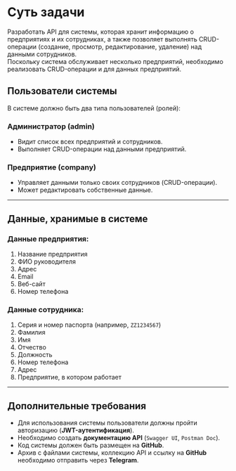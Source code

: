 # Суть задачи
Разработать API для системы, которая хранит информацию о предприятиях и их сотрудниках, а также позволяет выполнять CRUD-операции (создание, просмотр, редактирование, удаление) над данными сотрудников.  
Поскольку система обслуживает несколько предприятий, необходимо реализовать CRUD-операции и для данных предприятий.

## Пользователи системы
В системе должно быть два типа пользователей (ролей):

### **Администратор (admin)**
- Видит список всех предприятий и сотрудников.
- Выполняет CRUD-операции над данными предприятий.

### **Предприятие (company)**
- Управляет данными только своих сотрудников (CRUD-операции).
- Может редактировать собственные данные.

---

## Данные, хранимые в системе

### **Данные предприятия:**
1. Название предприятия
2. ФИО руководителя
3. Адрес
4. Email
5. Веб-сайт
6. Номер телефона

### **Данные сотрудника:**
1. Серия и номер паспорта (например, `ZZ1234567`)
2. Фамилия
3. Имя
4. Отчество
5. Должность
6. Номер телефона
7. Адрес
8. Предприятие, в котором работает

---

## Дополнительные требования
- Для использования системы пользователи должны пройти авторизацию (**JWT-аутентификация**).
- Необходимо создать **документацию API** (`Swagger UI`, `Postman Doc`).
- Код системы должен быть размещен на **GitHub**.
- Архив с файлами системы, коллекцию API и ссылку на **GitHub** необходимо отправить через **Telegram**.  
